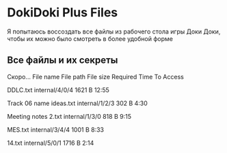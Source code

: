 # DokiDoki Plus Files
Я попытаюсь воссоздать все файлы из рабочего стола игры Доки Доки, чтобы их можно было смотреть в более удобной форме

## Все файлы и их секреты
Скоро...
File name	File path	File size	Required Time
To Access

DDLC.txt	internal/4/0/4	1621 B	12:55

Track 06 name ideas.txt	internal/1/2/3	302 B	4:30

Meeting notes 2.txt	internal/1/3/0	818 B	9:15

MES.txt	internal/3/4/4	1001 B	8:33

14.txt	internal/5/0/1	1716 B	2:14

